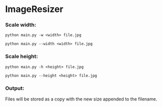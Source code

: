 # ImageResizer

### Scale width:

```python main.py -w <width> file.jpg```

```python main.py --width <width> file.jpg```

### Scale height:

```python main.py -h <height> file.jpg```

```python main.py --height <height> file.jpg```

### Output:
Files will be stored as a copy with the
new size appended to the filename.
